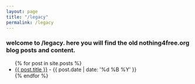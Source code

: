 ```yaml
---
layout: page
title: "/legacy"
permalink: /legacy
---
```


### welcome to /legacy. here you will find the old nothing4free.org blog posts and content.


<ul>
  {% for post in site.posts %}
    <li>
      <a href="{{ post.url }}">{{ post.title }}</a> - {{ post.date | date: '%d %B %Y' }}
    </li>
  {% endfor %}
</ul>